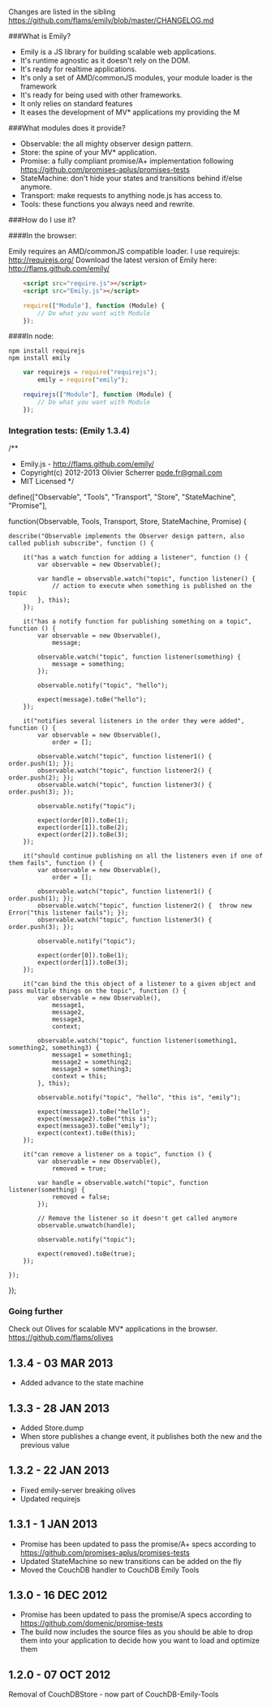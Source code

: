 Changes are listed in the sibling https://github.com/flams/emily/blob/master/CHANGELOG.md

###What is Emily?

 * Emily is a JS library for building scalable web applications.
 * It's runtime agnostic as it doesn't rely on the DOM.
 * It's ready for realtime applications.
 * It's only a set of AMD/commonJS modules, your module loader is the framework
 * It's ready for being used with other frameworks.
 * It only relies on standard features
 * It eases the development of MV* applications my providing the M

###What modules does it provide?

 * Observable: the all mighty observer design pattern.
 * Store: the spine of your MV* application.
 * Promise: a fully compliant promise/A+ implementation following https://github.com/promises-aplus/promises-tests
 * StateMachine: don't hide your states and transitions behind if/else anymore.
 * Transport: make requests to anything node.js has access to.
 * Tools: these functions you always need and rewrite.

###How do I use it?

####In the browser:

Emily requires an AMD/commonJS compatible loader. I use requirejs: http://requirejs.org/
Download the latest version of Emily here: http://flams.github.com/emily/

```html
	<script src="require.js"></script>
	<script src="Emily.js"></script>
```

```js
	require(["Module"], function (Module) {
		// Do what you want with Module
	});
```

####In node:

```
npm install requirejs
npm install emily
```

```js
	var requirejs = require("requirejs");
		emily = require("emily");

	requirejs(["Module"], function (Module) {
		// Do what you want with Module
	});
```

### Integration tests: (Emily 1.3.4)

/**
 * Emily.js - http://flams.github.com/emily/
 * Copyright(c) 2012-2013 Olivier Scherrer <pode.fr@gmail.com>
 * MIT Licensed
 */

define(["Observable", "Tools", "Transport", "Store", "StateMachine", "Promise"],

function(Observable, Tools, Transport, Store, StateMachine, Promise) {


	describe("Observable implements the Observer design pattern, also called publish subscribe", function () {

		it("has a watch function for adding a listener", function () {
			var observable = new Observable();

			var handle = observable.watch("topic", function listener() {
				// action to execute when something is published on the topic
			}, this);
		});

		it("has a notify function for publishing something on a topic", function () {
			var observable = new Observable(),
				message;

			observable.watch("topic", function listener(something) {
				message = something;
			});

			observable.notify("topic", "hello");

			expect(message).toBe("hello");
		});

		it("notifies several listeners in the order they were added", function () {
			var observable = new Observable(),
				order = [];

			observable.watch("topic", function listener1() {  order.push(1); });
			observable.watch("topic", function listener2() {  order.push(2); });
			observable.watch("topic", function listener3() {  order.push(3); });

			observable.notify("topic");

			expect(order[0]).toBe(1);
			expect(order[1]).toBe(2);
			expect(order[2]).toBe(3);
		});

		it("should continue publishing on all the listeners even if one of them fails", function () {
			var observable = new Observable(),
				order = [];

			observable.watch("topic", function listener1() {  order.push(1); });
			observable.watch("topic", function listener2() {  throw new Error("this listener fails"); });
			observable.watch("topic", function listener3() {  order.push(3); });

			observable.notify("topic");

			expect(order[0]).toBe(1);
			expect(order[1]).toBe(3);
		});

		it("can bind the this object of a listener to a given object and pass multiple things on the topic", function () {
			var observable = new Observable(),
				message1,
				message2,
				message3,
				context;

			observable.watch("topic", function listener(something1, something2, something3) {
				message1 = something1;
				message2 = something2;
				message3 = something3;
				context = this;
			}, this);

			observable.notify("topic", "hello", "this is", "emily");

			expect(message1).toBe("hello");
			expect(message2).toBe("this is");
			expect(message3).toBe("emily");
			expect(context).toBe(this);
		});

		it("can remove a listener on a topic", function () {
			var observable = new Observable(),
				removed = true;

			var handle = observable.watch("topic", function listener(something) {
				removed = false;
			});

			// Remove the listener so it doesn't get called anymore
			observable.unwatch(handle);

			observable.notify("topic");

			expect(removed).toBe(true);
		});

	});



});



### Going further

Check out Olives for scalable MV* applications in the browser. https://github.com/flams/olives

1.3.4 - 03 MAR 2013
-------------------

* Added advance to the state machine

1.3.3 - 28 JAN 2013
-------------------

* Added Store.dump
* When store publishes a change event, it publishes both the new and the previous value

1.3.2 - 22 JAN 2013
-------------------

* Fixed emily-server breaking olives
* Updated requirejs

1.3.1 - 1 JAN 2013
-------------------

* Promise has been updated to pass the promise/A+ specs according to
https://github.com/promises-aplus/promises-tests
* Updated StateMachine so new transitions can be added on the fly
* Moved the CouchDB handler to CouchDB Emily Tools

1.3.0 - 16 DEC 2012
-------------------

 * Promise has been updated to pass the promise/A specs according to https://github.com/domenic/promise-tests
 * The build now includes the source files as you should be able to drop them into your application
   to decide how you want to load and optimize them

1.2.0 - 07 OCT 2012
-------------------

Removal of CouchDBStore - now part of CouchDB-Emily-Tools


